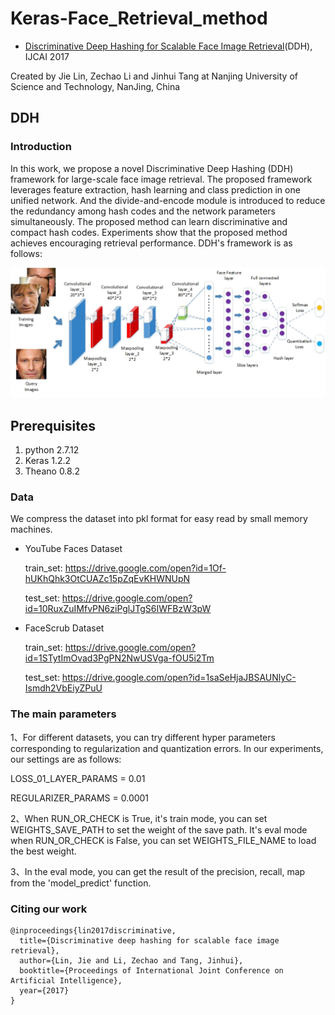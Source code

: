 # Keras-Face_Retrieval_method

- [Discriminative Deep Hashing for Scalable Face Image Retrieval](https://www.ijcai.org/proceedings/2017/0315.pdf)(DDH), IJCAI 2017

Created by Jie Lin, Zechao Li and Jinhui Tang at  Nanjing University of Science and Technology, NanJing, China

## DDH

### Introduction

In this work, we propose a novel Discriminative Deep Hashing (DDH) framework for large-scale face image retrieval. The proposed framework leverages feature extraction, hash learning and class prediction in one unified network. And the divide-and-encode module is introduced to reduce the redundancy among hash codes and the network parameters simultaneously. The proposed method can learn discriminative and compact hash codes. Experiments show that the proposed method achieves encouraging retrieval performance. DDH's framework is as follows:

![net_framework](.\net_framework.jpg)

## Prerequisites

1. python 2.7.12
2. Keras 1.2.2
3. Theano 0.8.2

### Data

We compress the dataset into pkl format for easy read by small memory machines.

- YouTube Faces Dataset 

  train_set: https://drive.google.com/open?id=1Of-hUKhQhk3OtCUAZc15pZqEvKHWNUpN

  test_set: https://drive.google.com/open?id=10RuxZuIMfvPN6ziPglJTgS6IWFBzW3pW


- FaceScrub Dataset

  train_set: https://drive.google.com/open?id=1STytImOvad3PgPN2NwUSVga-fOU5i2Tm

  test_set: https://drive.google.com/open?id=1saSeHjaJBSAUNlyC-Ismdh2VbEiyZPuU

### The main parameters

1、For different datasets, you can try different hyper parameters corresponding to regularization and quantization errors. In our experiments, our settings are as follows:

LOSS_01_LAYER_PARAMS = 0.01

REGULARIZER_PARAMS = 0.0001

2、When RUN_OR_CHECK is True, it's train mode, you can set WEIGHTS_SAVE_PATH to set the weight of the save path. It's eval mode when RUN_OR_CHECK is False, you can set WEIGHTS_FILE_NAME to load the best weight.

3、In the eval mode, you can get the result of the precision, recall, map from the 'model_predict' function. 

### Citing our work 

```
@inproceedings{lin2017discriminative,
  title={Discriminative deep hashing for scalable face image retrieval},
  author={Lin, Jie and Li, Zechao and Tang, Jinhui},
  booktitle={Proceedings of International Joint Conference on Artificial Intelligence},
  year={2017}
}
```